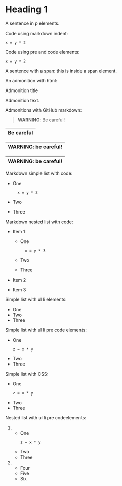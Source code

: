 <h1>Heading 1</h1>

<p>A sentence in p elements.</p>

Code using markdown indent:

    x = y * 2

Code using pre and code elements:

<pre><code>x = y * 2</code></pre>

A sentence with a span: <span class="unknown_class">this is inside a span element</span>.

An admonition with html:

<div class="unknown_class'>>
  <p class="unknown_class'>Admonition title
  </p>
  <p>Admonition text.
  </p>
</div>
                          
Admonitions with GitHub markdown:                          
                          
> **WARNING**: Be careful!

| Be careful |
| --- |

| WARNING: be careful! |
| --- |

| **WARNING**: be careful! |
| --- |

Markdown simple list with code:

* One

        x = y * 3
    
* Two
* Three

Markdown nested list with code:

* Item 1

    * One

            x = y * 3

    * Two
    * Three

* Item 2
* Item 3

Simple list with ul li elements:

<ul>
  <li>One
  </li>
  <li>Two
  </li>
  <li>Three
  </li>
</ul>

Simple list with  ul li pre code elements:

<ul>
  <li>One
  <pre><code>z = x * y</code></pre>
  </li>
  <li>Two
  </li>
  <li>Three
  </li>
</ul>

Simple list with CSS:

<ul>
  <li>One
  <pre><code class="unknown_style">z = x * y</code></pre>
  </li>
  <li>Two
  </li>
  <li>Three
  </li>
</ul>


Nested list with ul li pre codeelements:

<ol>
  <li>
    <ul>
      <li>One
        <pre><code>z = x * y</code></pre>
      </li>
      <li>Two
      </li>
      <li>Three
      </li>
    </ul>
  </li>
  <li>
    <ul>
      <li>Four
      </li>
      <li>Five
      </li>
      <li>Six
      </li>
    </ul>
  </li>
</ol>
